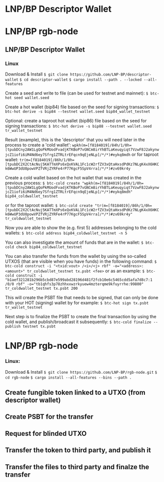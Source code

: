 # LNP/BP Descriptor Wallet
# LNP/BP rgb-node

## LNP/BP Descriptor Wallet
### Linux
Download & Install
`$ git clone https://github.com/LNP-BP/descriptor-wallet`
`$ cd descriptor-wallet`
`$ cargo install --path . --locked --all-features`

Create a seed and write to file (can be used for testnet and mainnet):
`$ btc-hot seed wallet.seed`

Create a hot wallet (bip84) file based on the seed for signing transactions:
`$ btc-hot derive -s bip84 --testnet wallet.seed bip84_wallet_testnet` 

Optional: create a taproot hot wallet (bip86) file based on the seed for signing transactions:
`$ btc-hot derive -s bip88 --testnet wallet.seed tr_wallet_testnet`

Result (example), this is the 'descriptor' that you will need later in the process to create a 'cold wallet':
`wpkh(m=[f8184019]/84h/1/0h=[tpubDCny2AW1LgQoPkMUodFvadjKTKBoP7vGNCm8irYhBTLaKeuqyiqt7VzwF8J2akynwjcZ1iofi6iM4Nd6ey7Sfrg1ZTRLtrEFqcn9qEjeNLp]/*/*)#eykq8mdh`
or for taproot wallet:
`tr(m=[f8184019]/86h/1/0h=[tpubDC2X2CtAcNuj5KATTmXPs6xQxKVAL1Fc1cW2rfZV3xQtaHxsdPdKz7NLgK4xX6HKCk6WwUP3dU8powVPZfVRjZYRFe4rP77KgcF5SpV4rra]/*/*)#zv69kr4y`

Create a cold wallet based on the hot wallet that was created in the previous process:
`$ btc-cold create "wpkh(m=[f8184019]/84h/1/0h=[tpubDCny2AW1LgQoPkMUodFvadjKTKBoP7vGNCm8irYhBTLaKeuqyiqt7VzwF8J2akynwjcZ1iofi6iM4Nd6ey7Sfrg1ZTRLtrEFqcn9qEjeNLp]/*/*)#eykq8mdh" bip84_coldwallet_testnet`
 
or for the taproot wallet: 
`$ btc-cold create "tr(m=[f8184019]/86h/1/0h=[tpubDC2X2CtAcNuj5KATTmXPs6xQxKVAL1Fc1cW2rfZV3xQtaHxsdPdKz7NLgK4xX6HKCk6WwUP3dU8powVPZfVRjZYRFe4rP77KgcF5SpV4rra]/*/*)#zv69kr4y" tr_coldwallet_testnet`
 
Now you are able to show the (e.g. first 5) addresses belonging to the cold wallets:
`$ btc-cold address bip84_coldwallet_testnet -n 5`
 
You can also investigate the amount of funds that are in the wallet:
`$ btc-cold check bip84_coldwallet_testnet`
 
You can also transfer the funds from the wallet by using the so-called UTXOS (that are visible when you have funds) in the following command:
`$ btc-cold construct -i "<txid:vout> /<i>/<j> rbf" -o="<address>:<amount>" tr_coldwallet_testnet tx.psbt <fee>`
or as an example:
`$ btc-cold construct -i "b1aef321281b296b5cbd87e599abd28196d481f2fcb10e6c5465cdd5afa7d8c7:1 /0/0 rbf" -o="tb1qhfs3p78zhhxxwzrkyuew4mzterqme9kfuyrrhe:99800" tr_coldwallet_testnet tx.psbt 200`

This will create the PSBT file that needs to be signed, that can only be done with your HOT (signing) wallet by for example:
`$ btc-hot sign tx.psbt tr_wallet_testnet`

Next step is to finalize the PSBT to create the final transaction by using the cold wallet, and publish/broadcast it subsequently:
`$ btc-cold finalize --publish testnet tx.psbt`

 
# LNP/BP rgb-node
### Linux:
Download & Install
`$ git clone https://github.com/LNP-BP/rgb-node.git`
`$ cd rgb-node`
`$ cargo install --all-features --bins --path .`

## Create fungible token linked to a UTXO (from descriptor wallet)
## Create PSBT for the transfer
## Request for blinded UTXO
## Transfer the token to third party, and publish it 
## Transfer the files to third party and finalze the transfer

